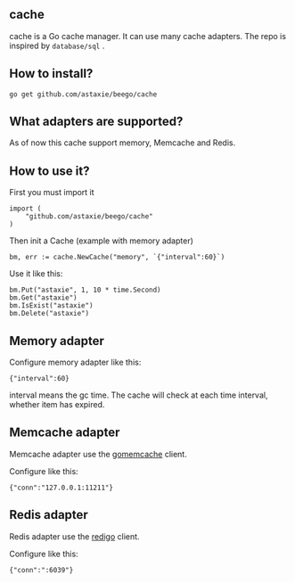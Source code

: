 ## cache
cache is a Go cache manager. It can use many cache adapters. The repo is inspired by `database/sql` .


## How to install?

	go get github.com/astaxie/beego/cache


## What adapters are supported?

As of now this cache support memory, Memcache and Redis.


## How to use it?

First you must import it

	import (
		"github.com/astaxie/beego/cache"
	)

Then init a Cache (example with memory adapter)

	bm, err := cache.NewCache("memory", `{"interval":60}`)	

Use it like this:	
	
	bm.Put("astaxie", 1, 10 * time.Second)
	bm.Get("astaxie")
	bm.IsExist("astaxie")
	bm.Delete("astaxie")


## Memory adapter

Configure memory adapter like this:

	{"interval":60}

interval means the gc time. The cache will check at each time interval, whether item has expired.


## Memcache adapter

Memcache adapter use the [gomemcache](http://github.com/bradfitz/gomemcache) client.

Configure like this:

	{"conn":"127.0.0.1:11211"}


## Redis adapter

Redis adapter use the [redigo](http://github.com/garyburd/redigo) client.

Configure like this:

	{"conn":":6039"}
